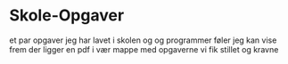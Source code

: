 # Skole-Opgaver
et par opgaver jeg har lavet i skolen og og programmer føler jeg kan vise frem
der ligger en pdf i vær mappe med opgaverne vi fik stillet og kravne

